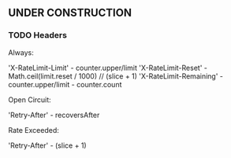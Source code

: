 
## UNDER CONSTRUCTION


### TODO Headers

Always:

'X-RateLimit-Limit' - counter.upper/limit
'X-RateLimit-Reset' - Math.ceil(limit.reset / 1000) // (slice + 1)
'X-RateLimit-Remaining' - counter.upper/limit - counter.count

Open Circuit:

'Retry-After' - recoversAfter

Rate Exceeded:

'Retry-After' - (slice + 1)

